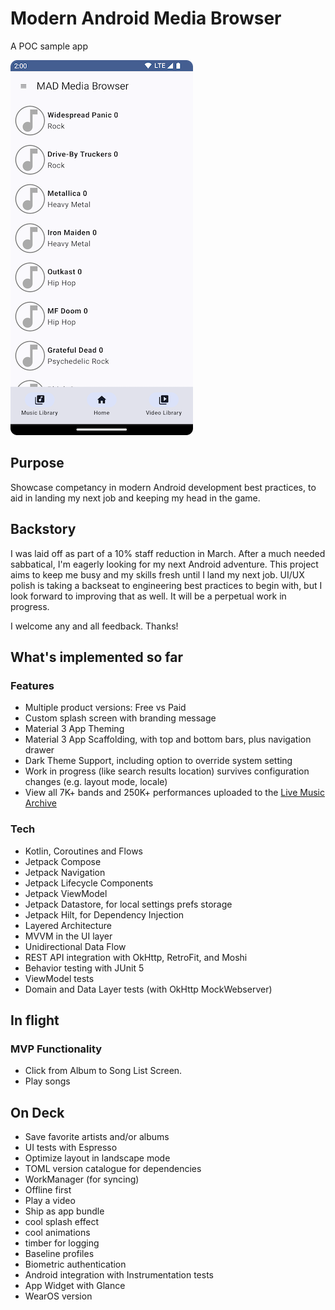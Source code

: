 # Modern Android Media Browser
A POC sample app

![Band List Screen](docs/images/BandListScreenNew.png)

## Purpose
Showcase competancy in modern Android development best practices, to aid in landing my next job and keeping my head in the game.

## Backstory
I was laid off as part of a 10% staff reduction in March. After a much needed sabbatical, I'm eagerly looking for my next Android adventure.
This project aims to keep me busy and my skills fresh until I land my next job. UI/UX polish is taking a backseat to engineering best practices to 
begin with, but I look forward to improving that as well. It will be a perpetual work in progress.

I welcome any and all feedback. Thanks!

## What's implemented so far
### Features
- Multiple product versions: Free vs Paid
- Custom splash screen with branding message
- Material 3 App Theming
- Material 3 App Scaffolding, with top and bottom bars, plus navigation drawer
- Dark Theme Support, including option to override system setting
- Work in progress (like search results location) survives configuration changes (e.g. layout mode, locale)
- View all 7K+ bands and 250K+ performances uploaded to the [Live Music Archive](https://archive.org/details/etree)

### Tech
- Kotlin, Coroutines and Flows 
- Jetpack Compose
- Jetpack Navigation
- Jetpack Lifecycle Components
- Jetpack ViewModel
- Jetpack Datastore, for local settings prefs storage
- Jetpack Hilt, for Dependency Injection
- Layered Architecture
- MVVM in the UI layer
- Unidirectional Data Flow
- REST API integration with OkHttp, RetroFit, and Moshi
- Behavior testing with JUnit 5
- ViewModel tests
- Domain and Data Layer tests (with OkHttp MockWebserver)


## In flight
### MVP Functionality
- Click from Album to Song List Screen.
- Play songs

## On Deck
- Save favorite artists and/or albums
- UI tests with Espresso
- Optimize layout in landscape mode
- TOML version catalogue for dependencies
- WorkManager (for syncing)
- Offline first
- Play a video
- Ship as app bundle
- cool splash effect
- cool animations
- timber for logging
- Baseline profiles
- Biometric authentication
- Android integration with Instrumentation tests
- App Widget with Glance
- WearOS version
